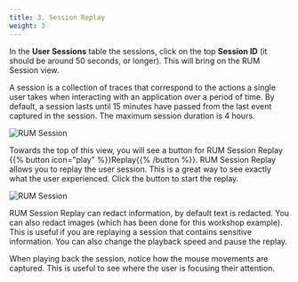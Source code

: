 ```yaml
---
title: 3. Session Replay
weight: 3
---
```


In the **User Sessions** table the sessions, click on the top **Session ID** (it should be around 50 seconds, or longer). This will bring on the RUM Session view.

A session is a collection of traces that correspond to the actions a single user takes when interacting with an application over a period of time. By default, a session lasts until 15 minutes have passed from the last event captured in the session. The maximum session duration is 4 hours.

![RUM Session](../images/rum-session.png?width=40vw)

Towards the top of this view, you will see a button for RUM Session Replay {{% button icon="play" %}}Replay{{% /button %}}. RUM Session Replay allows you to replay the user session. This is a great way to see exactly what the user experienced. Click the button to start the replay.

![RUM Session](../images/rum-session-replay.png?width=40vw)

RUM Session Replay can redact information, by default text is redacted. You can also redact images (which has been done for this workshop example). This is useful if you are replaying a session that contains sensitive information. You can also change the playback speed and pause the replay.

When playing back the session, notice how the mouse movements are captured. This is useful to see where the user is focusing their attention.

